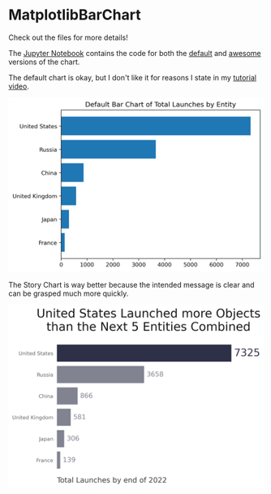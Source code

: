 # MatplotlibBarChart

Check out the files for more details!

The [Jupyter Notebook](https://github.com/davidmvermillion/VisualExplorations/blob/main/MatplotlibBarChart/MatplotlibBarChart.ipynb) contains the code for both the [default](https://github.com/davidmvermillion/VisualExplorations/blob/main/MatplotlibBarChart/DefaultBarChart.png) and [awesome](https://github.com/davidmvermillion/VisualExplorations/blob/main/MatplotlibBarChart/StoryBarChart.png) versions of the chart.

The default chart is okay, but I don't like it for reasons I state in my [tutorial video](https://youtu.be/DZjVxqdVrO0).

![Default Chart](https://github.com/davidmvermillion/VisualExplorations/blob/main/MatplotlibBarChart/DefaultBarChart.png)

The Story Chart is way better because the intended message is clear and can be grasped much more quickly.

![Story Chart, er, Awesome Chart](https://github.com/davidmvermillion/VisualExplorations/blob/main/MatplotlibBarChart/StoryBarChart.png)